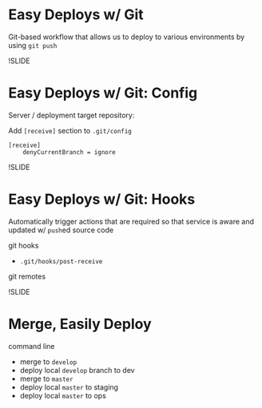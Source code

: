 # Easy Deploys w/ Git

Git-based workflow that allows us to deploy to various environments by using `git push`

!SLIDE

# Easy Deploys w/ Git: Config

Server / deployment target repository:

Add `[receive]` section to `.git/config`

    [receive]
        denyCurrentBranch = ignore

!SLIDE

# Easy Deploys w/ Git: Hooks

Automatically trigger actions that are required so that service is aware and updated w/ `push`ed source code

git hooks

- `.git/hooks/post-receive`

git remotes

!SLIDE

# Merge, Easily Deploy


command line

- merge to `develop`
- deploy local `develop` branch to dev
- merge to `master`
- deploy local `master` to staging
- deploy local `master` to ops


